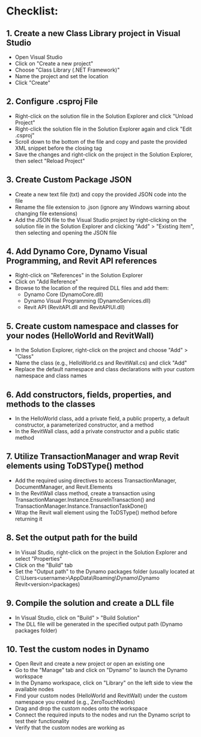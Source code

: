 # Checklist:

## 1. Create a new Class Library project in Visual Studio
  - Open Visual Studio
  - Click on "Create a new project"
  - Choose "Class Library (.NET Framework)"
  - Name the project and set the location
  - Click "Create"

## 2. Configure .csproj File
  - Right-click on the solution file in the Solution Explorer and click "Unload Project"
  - Right-click the solution file in the Solution Explorer again and click "Edit <ProjectName>.csproj"
  - Scroll down to the bottom of the file and copy and paste the provided XML snippet before the closing </project> tag
  - Save the changes and right-click on the project in the Solution Explorer, then select "Reload Project"

## 3. Create Custom Package JSON
  - Create a new text file (txt) and copy the provided JSON code into the file
  - Rename the file extension to .json (ignore any Windows warning about changing file extensions)
  - Add the JSON file to the Visual Studio project by right-clicking on the solution file in the Solution Explorer and clicking "Add" > "Existing Item", then selecting and opening the JSON file

## 4. Add Dynamo Core, Dynamo Visual Programming, and Revit API references
  - Right-click on "References" in the Solution Explorer
  - Click on "Add Reference"
  - Browse to the location of the required DLL files and add them:
    - Dynamo Core (DynamoCore.dll)
    - Dynamo Visual Programming (DynamoServices.dll)
    - Revit API (RevitAPI.dll and RevitAPIUI.dll)

## 5. Create custom namespace and classes for your nodes (HelloWorld and RevitWall)
  - In the Solution Explorer, right-click on the project and choose "Add" > "Class"
  - Name the class (e.g., HelloWorld.cs and RevitWall.cs) and click "Add"
  - Replace the default namespace and class declarations with your custom namespace and class names

## 6. Add constructors, fields, properties, and methods to the classes
  - In the HelloWorld class, add a private field, a public property, a default constructor, a parameterized constructor, and a method
  - In the RevitWall class, add a private constructor and a public static method

## 7. Utilize TransactionManager and wrap Revit elements using ToDSType() method
  - Add the required using directives to access TransactionManager, DocumentManager, and Revit.Elements
  - In the RevitWall class method, create a transaction using TransactionManager.Instance.EnsureInTransaction() and TransactionManager.Instance.TransactionTaskDone()
  - Wrap the Revit wall element using the ToDSType() method before returning it

## 8. Set the output path for the build
   - In Visual Studio, right-click on the project in the Solution Explorer and select "Properties"
   - Click on the "Build" tab
   - Set the "Output path" to the Dynamo packages folder (usually located at C:\Users\<username>\AppData\Roaming\Dynamo\Dynamo Revit\<version>\packages)

## 9. Compile the solution and create a DLL file
  - In Visual Studio, click on "Build" > "Build Solution"
  - The DLL file will be generated in the specified output path (Dynamo packages folder)

## 10. Test the custom nodes in Dynamo
  - Open Revit and create a new project or open an existing one
  - Go to the "Manage" tab and click on "Dynamo" to launch the Dynamo workspace
  - In the Dynamo workspace, click on "Library" on the left side to view the available nodes
  - Find your custom nodes (HelloWorld and RevitWall) under the custom namespace you created (e.g., ZeroTouchNodes)
  - Drag and drop the custom nodes onto the workspace
  - Connect the required inputs to the nodes and run the Dynamo script to test their functionality
  - Verify that the custom nodes are working as
